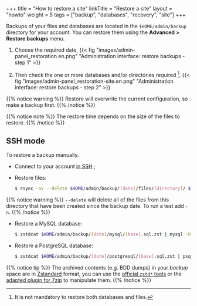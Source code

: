 +++
title = "How to restore a site"
linkTitle = "Restore a site"
layout = "howto"
weight = 5
tags = ["backup", "databases", "recovery", "site"]
+++

Backups of your files and databases are located in the `$HOME/admin/backup` directory for your account. You can restore them using the **Advanced > Restore backups** menu.

1.  Choose the required date,
    {{< fig "images/admin-panel_restoration.en.png" "Administration interface: restore backups - step 1" >}}

2.  Then check the one or more databases and/or directories required [^1].
    {{< fig "images/admin-panel_restoration-site.en.png" "Administration interface: restore backups - step 2" >}}

{{% notice warning %}}
Restore will overwrite the current configuration, so make a backup first.
{{% /notice %}}

{{% notice note %}}
The restore time depends on the size of the files to restore.
{{% /notice %}}

## SSH mode

To restore a backup manually.

- Connect to your account [in SSH](remote-access/ssh) ;

- Restore files:

    ```sh
    $ rsync -av --delete $HOME/admin/backup/[date]/files/[directory]/ $HOME/[directory]/
    ```

{{% notice warning %}}
`--delete` will delete all of the files from this directory that have been created since the backup date. To run a test add `-n`.
{{% /notice %}}

- Restore a MySQL database:

    ```sh
    $ zstdcat $HOME/admin/backup/[date]/mysql/[base].sql.zst | mysql -h mysql-[account].alwaysdata.net -u [user] -p [base]
    ```

- Restore a PostgreSQL database:

    ```sh
    $ zstdcat $HOME/admin/backup/[date]/postgresql/[base].sql.zst | psql -h postgresql-[account].alwaysdata.net -U [user] -W -d [base]
    ```

{{% notice tip %}}
The archived contents (e.g. BDD dumps) in your *backup* space are in [Zstandard](https://github.com/facebook/zstd) format, you can use the [official `zstd*` tools](https://github.com/facebook/zstd/releases/latest) or the [adapted plugin for 7zip](https://www.tc4shell.com/en/7zip/modern7z/) to manipulate them.
{{% /notice %}}

[^1]: It is not mandatory to restore both databases and files.
